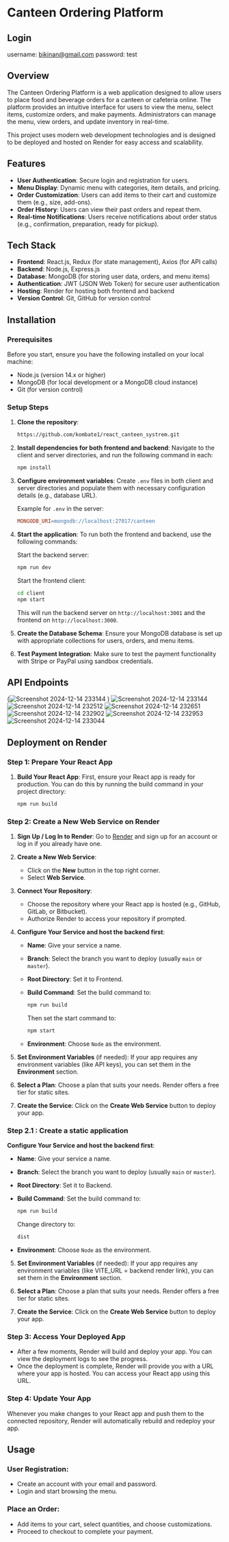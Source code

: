 # Canteen Ordering Platform

## Login
username: bikinan@gmail.com
password: test

## Overview
The Canteen Ordering Platform is a web application designed to allow users to place food and beverage orders for a canteen or cafeteria online. The platform provides an intuitive interface for users to view the menu, select items, customize orders, and make payments. Administrators can manage the menu, view orders, and update inventory in real-time.

This project uses modern web development technologies and is designed to be deployed and hosted on Render for easy access and scalability.

## Features
- **User Authentication**: Secure login and registration for users.
- **Menu Display**: Dynamic menu with categories, item details, and pricing.
- **Order Customization**: Users can add items to their cart and customize them (e.g., size, add-ons).
- **Order History**: Users can view their past orders and repeat them.
- **Real-time Notifications**: Users receive notifications about order status (e.g., confirmation, preparation, ready for pickup).

## Tech Stack
- **Frontend**: React.js, Redux (for state management), Axios (for API calls)
- **Backend**: Node.js, Express.js
- **Database**: MongoDB (for storing user data, orders, and menu items)
- **Authentication**: JWT (JSON Web Token) for secure user authentication
- **Hosting**: Render for hosting both frontend and backend
- **Version Control**: Git, GitHub for version control

## Installation

### Prerequisites
Before you start, ensure you have the following installed on your local machine:
- Node.js (version 14.x or higher)
- MongoDB (for local development or a MongoDB cloud instance)
- Git (for version control)

### Setup Steps
1. **Clone the repository**:
   ```bash
   https://github.com/kombate1/react_canteen_systrem.git
   ```

2. **Install dependencies for both frontend and backend**:
   Navigate to the client and server directories, and run the following command in each:
   ```bash
   npm install
   ```

3. **Configure environment variables**:
   Create `.env` files in both client and server directories and populate them with necessary configuration details (e.g., database URL).

   Example for `.env` in the server:
   ```makefile
   MONGODB_URI=mongodb://localhost:27017/canteen
   ```

4. **Start the application**:
   To run both the frontend and backend, use the following commands:

   Start the backend server:
   ```bash
   npm run dev
   ```

   Start the frontend client:
   ```bash
   cd client
   npm start
   ```

   This will run the backend server on `http://localhost:3001` and the frontend on `http://localhost:3000`.

5. **Create the Database Schema**:
   Ensure your MongoDB database is set up with appropriate collections for users, orders, and menu items.

6. **Test Payment Integration**:
   Make sure to test the payment functionality with Stripe or PayPal using sandbox credentials.

## API Endpoints

(![Screenshot 2024-12-14 233144](https://github.com/user-attachments/assets/c3044ca3-dd82-4ecd-9320-8c4313e3395a)
)
![Screenshot 2024-12-14 233144](https://github.com/user-attachments/assets/88783b8d-4f58-47ce-8929-a612f27ba7a1)
![Screenshot 2024-12-14 232512](https://github.com/user-attachments/assets/1d436468-e017-4684-ae0b-2d4250a54e74)
![Screenshot 2024-12-14 232651](https://github.com/user-attachments/assets/570420e9-ca8a-4916-a9f5-a1967efd4095)
![Screenshot 2024-12-14 232902](https://github.com/user-attachments/assets/4341b1e6-f1be-47b6-8e61-4067768a941c)
![Screenshot 2024-12-14 232953](https://github.com/user-attachments/assets/584874eb-4996-4b06-8b7a-72250519683e)
![Screenshot 2024-12-14 233044](https://github.com/user-attachments/assets/32fc1895-4b60-42bb-9d04-26a9dd1a1904)





## Deployment on Render

### Step 1: Prepare Your React App

1. **Build Your React App**:
   First, ensure your React app is ready for production. You can do this by running the build command in your project directory:
   ```bash
   npm run build
   ```

### Step 2: Create a New Web Service on Render

1. **Sign Up / Log In to Render**:
   Go to [Render](https://render.com/) and sign up for an account or log in if you already have one.

2. **Create a New Web Service**:
   - Click on the **New** button in the top right corner.
   - Select **Web Service**.

3. **Connect Your Repository**:
   - Choose the repository where your React app is hosted (e.g., GitHub, GitLab, or Bitbucket).
   - Authorize Render to access your repository if prompted.

4. **Configure Your Service and host the backend first**:
   - **Name**: Give your service a name.
   - **Branch**: Select the branch you want to deploy (usually `main` or `master`).
   - **Root Directory**: Set it to Frontend.
   - **Build Command**: Set the build command to:
     ```bash
     npm run build
     ```
   
     Then set the start command to:
     ```bash
     npm start
     ```
   - **Environment**: Choose `Node` as the environment.

5. **Set Environment Variables** (if needed):
   If your app requires any environment variables (like API keys), you can set them in the **Environment** section.

6. **Select a Plan**:
   Choose a plan that suits your needs. Render offers a free tier for static sites.

7. **Create the Service**:
   Click on the **Create Web Service** button to deploy your app.
### Step 2.1 : Create a static application
**Configure Your Service and host the backend first**:
   - **Name**: Give your service a name.
   - **Branch**: Select the branch you want to deploy (usually `main` or `master`).
   - **Root Directory**: Set it to Backend.
   - **Build Command**: Set the build command to:
     ```bash
     npm run build
     ```
   
     Change directory to:
     ```bash
     dist
     ```
   - **Environment**: Choose `Node` as the environment.

5. **Set Environment Variables** (if needed):
   If your app requires any environment variables (like VITE_URL = backend render link), you can set them in the **Environment** section.

6. **Select a Plan**:
   Choose a plan that suits your needs. Render offers a free tier for static sites.

7. **Create the Service**:
   Click on the **Create Web Service** button to deploy your app.


### Step 3: Access Your Deployed App

- After a few moments, Render will build and deploy your app. You can view the deployment logs to see the progress.
- Once the deployment is complete, Render will provide you with a URL where your app is hosted. You can access your React app using this URL.

### Step 4: Update Your App

Whenever you make changes to your React app and push them to the connected repository, Render will automatically rebuild and redeploy your app.

## Usage
### User Registration:
- Create an account with your email and password.
- Login and start browsing the menu.

### Place an Order:
- Add items to your cart, select quantities, and choose customizations.
- Proceed to checkout to complete your payment.
